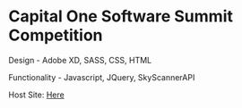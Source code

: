 # Capital One Software Summit Competition

Design - Adobe XD, SASS, CSS, HTML

Functionality - Javascript, JQuery, SkyScannerAPI

Host Site: [Here](https://mna1021.github.io/SkyScannerComp/)


